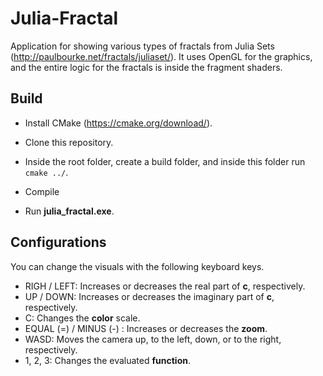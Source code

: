 # Julia-Fractal

Application for showing various types of fractals from Julia Sets (http://paulbourke.net/fractals/juliaset/). It uses OpenGL for the graphics, and the entire logic for the fractals is inside the fragment shaders.

## Build

- Install CMake (https://cmake.org/download/).

- Clone this repository.

- Inside the root folder, create a build folder, and inside this folder run ``` cmake ../ ```.

- Compile

- Run **julia_fractal.exe**.
 
## Configurations

You can change the visuals with the following keyboard keys.

- RIGH / LEFT: Increases or decreases the real part of **c**, respectively.
- UP / DOWN: Increases or decreases the imaginary part of **c**, respectively.
- C: Changes the **color** scale.
- EQUAL (=) / MINUS (-) : Increases or decreases the **zoom**.
- WASD: Moves the camera up, to the left, down, or to the right, respectively.
- 1, 2, 3: Changes the evaluated **function**. 
